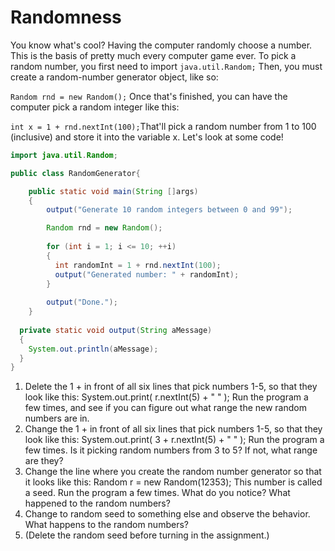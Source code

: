 # Randomness
<!--redo: Create a random password with one of five formats-->


You know what's cool? Having the computer randomly choose a number. This is the basis of pretty much every computer game ever.
To pick a random number, you first need to import ```java.util.Random;```
Then, you must create a random-number generator object, like so:

```Random rnd = new Random();```
Once that's finished, you can have the computer pick a random integer like this:

```int x = 1 + rnd.nextInt(100);```That'll pick a random number from 1 to 100 (inclusive) and store it into the variable x. Let's look at some code!

```java
import java.util.Random;

public class RandomGenerator{

    public static void main(String []args)
    {
        output("Generate 10 random integers between 0 and 99");

        Random rnd = new Random();
        
        for (int i = 1; i <= 10; ++i)
        {
          int randomInt = 1 + rnd.nextInt(100);
          output("Generated number: " + randomInt);
        }
    
        output("Done.");
    }
  
  private static void output(String aMessage)
  {
    System.out.println(aMessage);
  }
}
```

1. Delete the 1 + in front of all six lines that pick numbers 1-5, so that they look like this: System.out.print( r.nextInt(5) + " " ); Run the program a few times, and see if you can figure out what range the new random numbers are in.
2. Change the 1 + in front of all six lines that pick numbers 1-5, so that they look like this: System.out.print( 3 + r.nextInt(5) + " " ); Run the program a few times. Is it picking random numbers from 3 to 5? If not, what range are they?
3. Change the line where you create the random number generator so that it looks like this: Random r = new Random(12353); This number is called a seed. Run the program a few times. What do you notice? What happened to the random numbers?
4. Change to random seed to something else and observe the behavior. What happens to the random numbers?
5. (Delete the random seed before turning in the assignment.)